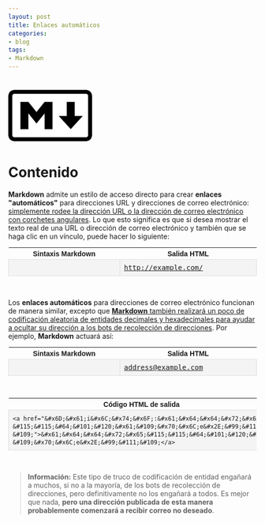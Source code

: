 ```yaml
---
layout: post
title: Enlaces automáticos
categories:
- blog
tags:
- Markdown
---
```


<!-- Estilo CSS del post-->
<style>
table {
    font-family: arial, sans-serif;
    border-collapse: collapse;
    width: 100%;
}

td {
    border: 1px solid #dddddd;
    text-align: left;
    padding: 8px;
}

th {
    text-align: center;
}

th:first-child {
    text-align: center;
    width: 25%;
}

th:nth-child(2) {
    text-align: center;
    width: 25%;
}
tr:nth-child(even) {
    background-color: rgba(238, 238, 238, 0.57);
}
td:first-child {
    font-family: 'Inconsolata', monospace;
}

td:nth-child(2) {
   
    font-family: 'Inconsolata', monospace;
}

table h1 {
  font-size: 2em;
  font-weight: normal;
  color: #000;
}

h2 {
  font-size: 1.5em;
  font-weight: normal;
}

h3 {
  font-size: 1.17em;
  font-weight: normal;
}

h4 {
  font-size: 1.00em;
  font-weight: normal;
}

h5 {
  font-size: 0.83em;
  font-weight: normal;
}

h6 {
  font-size: 0.67em;
  font-weight: normal;
}

.f {
    font-family: 'Inconsolata', monospace;
    font-size: 0.67em;
    color: #333;
}
</style>

<!-- Imagen Markdown -->
# <img src="./../static/markdown.png" alt="Drawing" style="width: 170px;"/>

<!-- Contenido post -->
# Contenido
**Markdown** admite un estilo de acceso directo para crear **enlaces "automáticos"** para direcciones URL y direcciones de correo electrónico: <ins>simplemente rodee la dirección URL o la dirección de correo electrónico con corchetes angulares</ins>. Lo que esto significa es que si desea mostrar el texto real de una URL o dirección de correo electrónico y también que se haga clic en un vínculo, puede hacer lo siguiente:

<table>
  <tr>
    <th>Sintaxis Markdown</th>
    <th>Salida HTML</th>
  </tr>
  <tr>
    <td><http://example.com/></td>
    <td><a href="http://example.com/">http://example.com/</a></td>
  </tr>
</table>

<br/>

Los **enlaces automáticos** para direcciones de correo electrónico funcionan de manera similar, excepto que <ins>**Markdown** también realizará un poco de codificación aleatoria de entidades decimales y hexadecimales para ayudar a ocultar su dirección a los bots de recolección de direcciones</ins>. Por ejemplo, **Markdown** actuará así:

<table>
  <tr>
    <th>Sintaxis Markdown</th>
    <th>Salida HTML</th>
  </tr>
  <tr>
    <td><address@example.com></td>
    <td><a href="&#x6D;&#x61;i&#x6C;&#x74;&#x6F;:&#x61;&#x64;&#x64;&#x72;&#x65;&#115;&#115;&#64;&#101;&#120;&#x61;&#109;&#x70;&#x6C;e&#x2E;&#99;&#111;&#109;">&#x61;&#x64;&#x64;&#x72;&#x65;&#115;&#115;&#64;&#101;&#120;&#x61;&#109;&#x70;&#x6C;e&#x2E;&#99;&#111;&#109;</a></td>
  </tr>
</table>

<br/>

<table>
  <tr>
    <th>Código HTML de salida</th>
  </tr>
  <tr>
<td><code>&lt;a href=&quot;&amp;#x6D;&amp;#x61;i&amp;#x6C;&amp;#x74;&amp;#x6F;:&amp;#x61;&amp;#x64;&amp;#x64;&amp;#x72;&amp;#x65;
&amp;#115;&amp;#115;&amp;#64;&amp;#101;&amp;#120;&amp;#x61;&amp;#109;&amp;#x70;&amp;#x6C;e&amp;#x2E;&amp;#99;&amp;#111;
&amp;#109;&quot;&gt;&amp;#x61;&amp;#x64;&amp;#x64;&amp;#x72;&amp;#x65;&amp;#115;&amp;#115;&amp;#64;&amp;#101;&amp;#120;&amp;#x61;
&amp;#109;&amp;#x70;&amp;#x6C;e&amp;#x2E;&amp;#99;&amp;#111;&amp;#109;&lt;/a&gt;</code></td>
  </tr>
</table>
<br/>

 > **Información:** Este tipo de truco de codificación de entidad engañará a muchos, si no a la mayoría, de los bots de recolección de direcciones, pero definitivamente no los engañará a todos. Es mejor que nada, **pero una dirección publicada de esta manera probablemente comenzará a recibir correo no deseado**.
